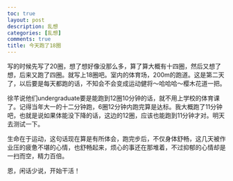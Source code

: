 ```yaml
---
toc: true
layout: post
description: 乱想
categories: [乱想]
comments: true
title: 今天跑了18圈
---
```


写的时候先写了20圈，想了想好像没那么多，算了算大概有十四圈，然后又想了想，后来又跑了四圈。就写上18圈吧。室内的体育场，200m的跑道。这是第二天了，以后要是每天都跑的话，不知会不会变成运动健将～哈哈哈～樱木花道一把。

 

徐芊说他们undergraduate要是能跑到12圈10分钟的话，就不用上学校的体育课了。记得当年大一的十二分钟跑，6圈12分钟内跑完算是达标。我大概跑了11分钟吧，也就是说如果体能没下降的话，这边的12圈，应该也能跑到11分钟才对。明天去测试一下。

 

生命在于运动，这句话现在算是有所体会，跑完步后，不仅身体舒畅，这几天被作业压的疲惫不堪的心情，也舒畅起来，烦心的事还在那堆着，不过抑郁的心情却是一扫而空，精力百倍。

 

恩，闲话少说，开始干活！